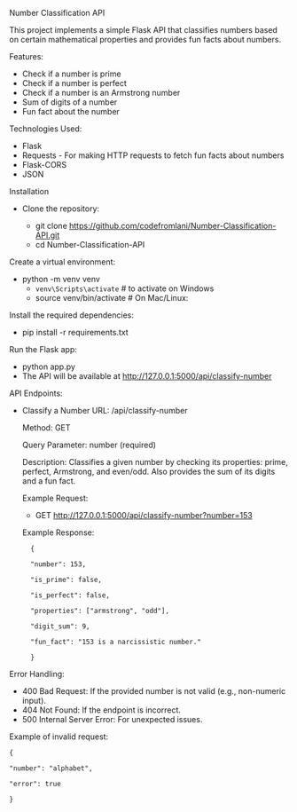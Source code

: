 Number Classification API

This project implements a simple Flask API that classifies numbers based on certain mathematical properties and provides fun facts about numbers.


Features:
- Check if a number is prime
- Check if a number is perfect
- Check if a number is an Armstrong number
- Sum of digits of a number
- Fun fact about the number


Technologies Used:
- Flask 
- Requests - For making HTTP requests to fetch fun facts about numbers
- Flask-CORS
- JSON 


Installation

  - Clone the repository:

    - git clone https://github.com/codefromlani/Number-Classification-API.git
    - cd Number-Classification-API
    

Create a virtual environment:

- python -m venv venv
    - `venv\Scripts\activate` # to activate on Windows 
    - source venv/bin/activate # On Mac/Linux:


Install the required dependencies:

- pip install -r requirements.txt


Run the Flask app:

- python app.py
- The API will be available at http://127.0.0.1:5000/api/classify-number


API Endpoints:
- Classify a Number
    URL: /api/classify-number

    Method: GET

    Query Parameter: number (required)

    Description: Classifies a given number by checking its properties: prime, perfect, Armstrong, and even/odd. Also provides the sum of its digits and a fun fact.

    Example Request:
    - GET http://127.0.0.1:5000/api/classify-number?number=153


    Example Response:

        {

        "number": 153,

        "is_prime": false,

        "is_perfect": false,

        "properties": ["armstrong", "odd"],

        "digit_sum": 9,

        "fun_fact": "153 is a narcissistic number."

        }


Error Handling:
- 400 Bad Request: If the provided number is not valid (e.g., non-numeric input).
- 404 Not Found: If the endpoint is incorrect.
- 500 Internal Server Error: For unexpected issues.


Example of invalid request:

    {

    "number": "alphabet",

    "error": true

    }
